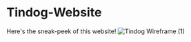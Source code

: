 # Tindog-Website
Here's the sneak-peek of this website!
![Tindog Wireframe (1)](https://user-images.githubusercontent.com/114236597/198831218-7e656917-132a-4e2e-8785-1e935805a5df.png)
